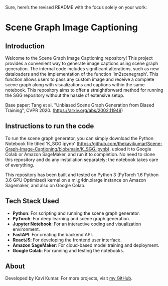 Sure, here’s the revised README with the focus solely on your work:

# Scene Graph Image Captioning

## Introduction

Welcome to the Scene Graph Image Captioning repository! This project provides a convenient way to generate image captions using scene graph generation. The internal code includes significant alterations, such as new dataloaders and the implementation of the function 'im2scenegraph'. This function allows users to pass any custom image and receive a complete scene graph along with visualizations and captions within the same notebook. This repository aims to offer a straightforward method for running the SGG repository without the hassle of extensive setup.

Base paper: Tang et al. "Unbiased Scene Graph Generation from Biased Training", CVPR 2020. (https://arxiv.org/abs/2002.11949)

## Instructions to run the code

To run the scene graph generator, you can simply download the Python Notebook file titled 'K_SGG.ipynb' (https://github.com/thekavikumar/Scene-Graph-Image-Captioning/blob/main/K_SGG.ipynb), upload it to Google Colab or Amazon SageMaker, and run it to completion. No need to clone this repository and do any installation separately; the notebook takes care of everything.

This repository has been built and tested on Python 3 (PyTorch 1.6 Python 3.6 GPU Optimized) kernel on a ml.g4dn.xlarge instance on Amazon Sagemaker, and also on Google Colab.

## Tech Stack Used

- **Python**: For scripting and running the scene graph generator.
- **PyTorch**: For deep learning and scene graph generation.
- **Jupyter Notebook**: For an interactive coding and visualization environment.
- **FastAPI**: For creating the backend API.
- **ReactJS**: For developing the frontend user interface.
- **Amazon SageMaker**: For cloud-based model training and deployment.
- **Google Colab**: For running and testing the notebooks.

## About

Developed by Kavi Kumar. For more projects, visit [my GitHub](https://github.com/thekavikumar).
